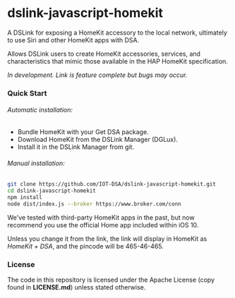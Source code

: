 # dslink-javascript-homekit

A DSLink for exposing a HomeKit accessory to the local network, ultimately to
use Siri and other HomeKit apps with DSA.

Allows DSLink users to create HomeKit accessories, services, and characteristics
that mimic those available in the HAP HomeKit specification.

*In development. Link is feature complete but bugs may occur.*

### Quick Start

###### Automatic installation:

- Bundle HomeKit with your Get DSA package.
- Download HomeKit from the DSLink Manager (DGLux).
- Install it in the DSLink Manager from git.

###### Manual installation:

```sh
git clone https://github.com/IOT-DSA/dslink-javascript-homekit.git
cd dslink-javascript-homekit
npm install
node dist/index.js --broker https://www.broker.com/conn
```

We've tested with third-party HomeKit apps in the past, but now recommend you
use the official Home app included within iOS 10.

Unless you change it from the link, the link will display in HomeKit as
*HomeKit + DSA*, and the pincode will be 465-46-465.

### License

The code in this repository is licensed under the Apache License (copy found
in **LICENSE.md**) unless stated otherwise.